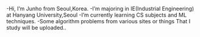 -Hi, I’m Junho from Seoul,Korea.
-I’m majoring in IE(Industrial Engineering) at Hanyang University,Seoul 
-I’m currently learning CS subjects and ML techniques. 
-Some algorithm problems from various sites or things That I study will be uploaded..


<!---
Corpse-is-Talking/Corpse-is-Talking is a ✨ special ✨ repository because its `README.md` (this file) appears on your GitHub profile.
You can click the Preview link to take a look at your changes.
--->
